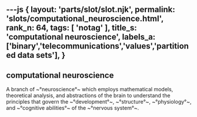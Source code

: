 ---js
{
  layout: 'parts/slot/slot.njk',
  permalink: 'slots/computational_neuroscience.html',
  rank_n: 64,
  tags: [ 'notag' ],
  title_s: 'computational neuroscience',
  labels_a: ['binary','telecommunications','values','partitioned data sets'],
}
---
## computational neuroscience

A branch of ~°neuroscience°~ which employs mathematical models, theoretical analysis, and abstractions of the brain to understand the principles that govern the ~°development°~, ~°structure°~, ~°physiology°~, and ~°cognitive abilities°~ of the ~°nervous system°~.

